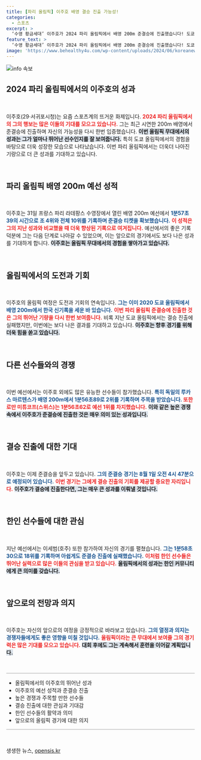 ```yaml
---
title: [파리 올림픽] 이주호 배영 결승 진출 가능성!
categories:
  - 스포츠
excerpt: >
  ‘수영 황금세대’ 이주호가 2024 파리 올림픽에서 배영 200m 준결승에 진출했습니다! 도쿄 올림픽에 이어 2회 연속 도전, 그는 어떤 성과를 낼까요? 8월 1일 기대하세요!
feature_text: >
  ‘수영 황금세대’ 이주호가 2024 파리 올림픽에서 배영 200m 준결승에 진출했습니다! 도쿄 올림픽에 이어 2회 연속 도전, 그는 어떤 성과를 낼까요? 8월 1일 기대하세요!
image: 'https://www.behealthy4u.com/wp-content/uploads/2024/06/koreanews.jpg'
---
```


<p><img src="https://www.behealthy4u.com/wp-content/uploads/2024/06/koreanews.jpg" alt="info 속보" /></p>

<h2 data-ke-size="size26">2024 파리 올림픽에서의 이주호의 성과</h2>

<p data-ke-size="size16">&nbsp;</p>

<p>이주호(29·서귀포시청)는 요즘 스포츠계의 뜨거운 화제입니다. <b><span style="color: #ee2323;">2024 파리 올림픽에서의 그의 행보는 많은 이들의 기대를 모으고 있습니다.</span></b> 그는 최근 시연한 200m 배영에서 준결승에 진출하며 자신의 가능성을 다시 한번 입증했습니다. <b><span style="background-color: #21538527;">이번 올림픽 무대에서의 성과는 그가 얼마나 뛰어난 선수인지를 잘 보여줍니다.</span></b> 특히 도쿄 올림픽에서의 경험을 바탕으로 더욱 성장한 모습으로 나타났습니다. 이번 파리 올림픽에서는 더욱더 나아진 기량으로 더 큰 성과를 기대하고 있습니다. </p>

<p data-ke-size="size16">&nbsp;</p>

<h2 data-ke-size="size26">파리 올림픽 배영 200m 예선 성적</h2>

<p data-ke-size="size16">&nbsp;</p>

<p>이주호는 31일 프랑스 파리 라데팡스 수영장에서 열린 배영 200m 예선에서 <b><span style="color: #1a5490;">1분57초39의 시간으로 조 4위와 전체 10위를 기록하며 준결승 티켓을 확보했습니다.</span></b> <b><span style="color: #ee2323;">이 성적은 그의 지난 성과와 비교했을 때 더욱 향상된 기록으로 여겨집니다.</span></b> 예선에서의 좋은 기록 덕분에 그는 다음 단계로 나아갈 수 있었으며, 이는 앞으로의 경기에서도 보다 나은 성과를 기대하게 합니다. <b><span style="background-color: #21538527;">이주호는 올림픽 무대에서의 경험을 쌓아가고 있습니다.</span></b></p>

<p data-ke-size="size16">&nbsp;</p>

<h2 data-ke-size="size26">올림픽에서의 도전과 기회</h2>

<p data-ke-size="size16">&nbsp;</p>

<p>이주호의 올림픽 여정은 도전과 기회의 연속입니다. <b><span style="color: #1a5490;">그는 이미 2020 도쿄 올림픽에서 배영 200m에서 한국 신기록을 세운 바 있습니다.</span></b> <b><span style="color: #ee2323;">이번 파리 올림픽 준결승에 진출한 것은 그의 뛰어난 기량을 다시 한번 보여줍니다.</span></b> 비록 지난 도쿄 올림픽에서는 결승 진출에 실패했지만, 이번에는 보다 나은 결과를 기대하고 있습니다. <b><span style="background-color: #21538527;">이주호는 향후 경기를 위해 더욱 힘을 쏟고 있습니다.</span></b></p>

<p data-ke-size="size16">&nbsp;</p>

<h2 data-ke-size="size26">다른 선수들와의 경쟁</h2>

<p data-ke-size="size16">&nbsp;</p>

<p>이번 예선에서는 이주호 외에도 많은 유능한 선수들이 참가했습니다. <b><span style="color: #1a5490;">특히 독일의 루카스 마르텐스가 배영 200m에서 1분56초89로 2위를 기록하며 주목을 받았습니다. </span></b> <b><span style="color: #ee2323;">또한 로만 미튜코프(스위스)는 1분56초62로 예선 1위를 차지했습니다.</span></b> <b><span style="background-color: #21538527;">이와 같은 높은 경쟁 속에서 이주호가 준결승에 진출한 것은 매우 의미 있는 성과입니다.</span></b></p>

<p data-ke-size="size16">&nbsp;</p>

<h2 data-ke-size="size26">결승 진출에 대한 기대</h2>

<p data-ke-size="size16">&nbsp;</p>

<p>이주호는 이제 준결승을 앞두고 있습니다. <b><span style="color: #1a5490;">그의 준결승 경기는 8월 1일 오전 4시 47분으로 예정되어 있습니다.</span></b> <b><span style="color: #ee2323;">이번 경기는 그에게 결승 진출의 기회를 제공할 중요한 자리입니다.</span></b> <b><span style="background-color: #21538527;">이주호가 결승에 진출한다면, 그는 매우 큰 성과를 이뤄낼 것입니다.</span></b></p>

<p data-ke-size="size16">&nbsp;</p>

<h2 data-ke-size="size26">한인 선수들에 대한 관심</h2>

<p data-ke-size="size16">&nbsp;</p>

<p>지난 예선에서는 이세범(호주) 또한 참가하여 자신의 경기를 펼쳤습니다. <b><span style="color: #1a5490;">그는 1분58초30으로 18위를 기록하며 아쉽게도 준결승 진출에 실패했습니다.</span></b> <b><span style="color: #ee2323;">이처럼 한인 선수들은 뛰어난 실력으로 많은 이들의 관심을 받고 있습니다.</span></b> <b><span style="background-color: #21538527;">올림픽에서의 성과는 한인 커뮤니티에게 큰 의미를 갖습니다.</span></b></p>

<p data-ke-size="size16">&nbsp;</p>

<h2 data-ke-size="size26">앞으로의 전망과 의지</h2>

<p data-ke-size="size16">&nbsp;</p>

<p>이주호는 자신의 앞으로의 여정을 긍정적으로 바라보고 있습니다. <b><span style="color: #1a5490;">그의 열정과 의지는 경쟁자들에게도 좋은 영향을 미칠 것입니다.</span></b> <b><span style="color: #ee2323;">올림픽이라는 큰 무대에서 보여줄 그의 경기력은 많은 기대를 모으고 있습니다.</span></b> <b><span style="background-color: #21538527;">대회 후에도 그는 계속해서 훈련을 이어갈 계획입니다.</span></b> </p>

<p data-ke-size="size16">&nbsp;</p>

<hr style="height:2px; border:none; background-color:#ccc;">

<ul>
    <li>올림픽에서의 이주호의 뛰어난 성과</li>
    <li>이주호의 예선 성적과 준결승 진출</li>
    <li>높은 경쟁과 주목할 만한 선수들</li>
    <li>결승 진출에 대한 관심과 기대감</li>
    <li>한인 선수들의 활약과 의미</li>
    <li>앞으로의 올림픽 경기에 대한 의지</li>
</ul>

<hr style="height:2px; border:none; background-color:#ccc;">

<p data-ke-size="size16">&nbsp;</p>
생생한 뉴스, <a href="https://opensis.kr" rel="dofollow">opensis.kr</a>



